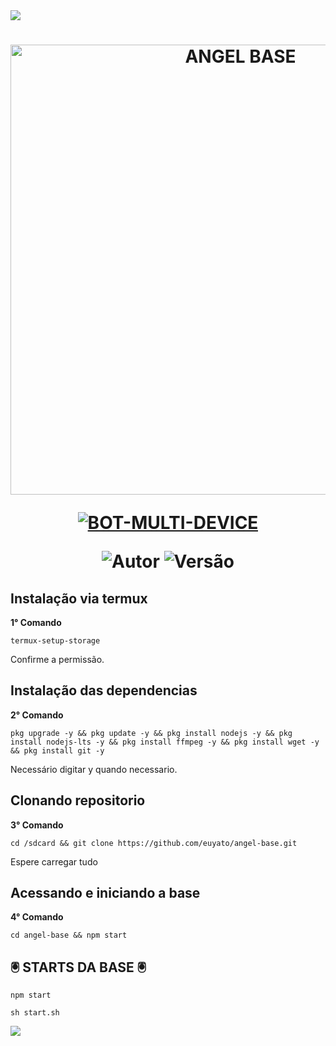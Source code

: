 <img src="https://readme-typing-svg.herokuapp.com/?font=mono&size=30&duration=4000&color=FF0000&center=falso&vCenter=falso&lines=🜛+𝐁𝐀𝐒𝐄+𝐀𝐍𝐆𝐄𝐋+𝐕𝟐-5+🜛;۞+𝐎𝐅𝐂+𝐔𝐏𝐃𝐀𝐓𝐄+۞">      

<h1 align="center">
<p>
<img src= "https://i.ibb.co/99jD46xb/IMG-20250310-WA0065.jpg" alt="ANGEL BASE" width="720">
</p>

<p align="center">
<a href="#"><img title="BOT-MULTI-DEVICE" src="https://img.shields.io/badge/BOT•MULTI•DEVICE-blue?&style=for-the-badge"></a>
</p>

<p align="center">
<img title="Autor" src="https://img.shields.io/badge/Autor-@euyato-orange.svg?style=for-the-badge&logo=github"></a>
<img title="Versão" src="https://img.shields.io/badge/Versão-2.5-orange.svg?style=for-the-badge&logo=github"></a>
</p>

## Instalação via termux
**1° Comando**
```
termux-setup-storage
```
Confirme a permissão.

## Instalação das dependencias
**2° Comando**
```
pkg upgrade -y && pkg update -y && pkg install nodejs -y && pkg install nodejs-lts -y && pkg install ffmpeg -y && pkg install wget -y && pkg install git -y
```
Necessário digitar y quando necessario.

## Clonando repositorio
**3° Comando**
```
cd /sdcard && git clone https://github.com/euyato/angel-base.git
```
Espere carregar tudo

## Acessando e iniciando a base
**4° Comando**
```
cd angel-base && npm start
```

## 🖲️ STARTS DA BASE 🖲
```
npm start
```
```
sh start.sh
```

<img src="https://readme-typing-svg.herokuapp.com/?font=mono&size=30&duration=4000&color=FF0000&center=falso&vCenter=falso&lines=֎+𝐍𝐄𝐌+𝐁𝐀𝐒𝐄+𝐀𝐍𝐆𝐄𝐋+֎"> 